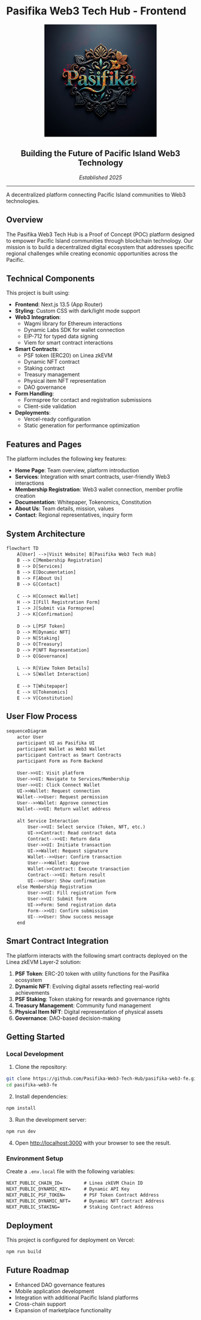 # Pasifika Web3 Tech Hub - Frontend

<div align="center">
  <img src="public/pasifika.png" alt="Pasifika Web3 Tech Hub" width="300" height="300" />
  <h2>Building the Future of Pacific Island Web3 Technology</h2>
  <p><em>Established 2025</em></p>
  <hr />
</div>

A decentralized platform connecting Pacific Island communities to Web3 technologies.

## Overview

The Pasifika Web3 Tech Hub is a Proof of Concept (POC) platform designed to empower Pacific Island communities through blockchain technology. Our mission is to build a decentralized digital ecosystem that addresses specific regional challenges while creating economic opportunities across the Pacific.

## Technical Components

This project is built using:

- **Frontend**: Next.js 13.5 (App Router)
- **Styling**: Custom CSS with dark/light mode support
- **Web3 Integration**:
  - Wagmi library for Ethereum interactions
  - Dynamic Labs SDK for wallet connection
  - EIP-712 for typed data signing
  - Viem for smart contract interactions
- **Smart Contracts**:
  - PSF token (ERC20) on Linea zkEVM
  - Dynamic NFT contract
  - Staking contract
  - Treasury management
  - Physical item NFT representation
  - DAO governance
- **Form Handling**:
  - Formspree for contact and registration submissions
  - Client-side validation
- **Deployments**:
  - Vercel-ready configuration
  - Static generation for performance optimization

## Features and Pages

The platform includes the following key features:

- **Home Page**: Team overview, platform introduction
- **Services**: Integration with smart contracts, user-friendly Web3 interactions
- **Membership Registration**: Web3 wallet connection, member profile creation
- **Documentation**: Whitepaper, Tokenomics, Constitution
- **About Us**: Team details, mission, values
- **Contact**: Regional representatives, inquiry form

## System Architecture

```mermaid
flowchart TD
    A[User] -->|Visit Website| B[Pasifika Web3 Tech Hub]
    B --> C[Membership Registration]
    B --> D[Services]
    B --> E[Documentation]
    B --> F[About Us]
    B --> G[Contact]
    
    C --> H[Connect Wallet]
    H --> I[Fill Registration Form]
    I --> J[Submit via Formspree]
    J --> K[Confirmation]
    
    D --> L[PSF Token]
    D --> M[Dynamic NFT]
    D --> N[Staking]
    D --> O[Treasury]
    D --> P[NFT Representation]
    D --> Q[Governance]
    
    L --> R[View Token Details]
    L --> S[Wallet Interaction]
    
    E --> T[Whitepaper]
    E --> U[Tokenomics]
    E --> V[Constitution]
```

## User Flow Process

```mermaid
sequenceDiagram
    actor User
    participant UI as Pasifika UI
    participant Wallet as Web3 Wallet
    participant Contract as Smart Contracts
    participant Form as Form Backend
    
    User->>UI: Visit platform
    User->>UI: Navigate to Services/Membership
    User->>UI: Click Connect Wallet
    UI->>Wallet: Request connection
    Wallet-->>User: Request permission
    User-->>Wallet: Approve connection
    Wallet-->>UI: Return wallet address
    
    alt Service Interaction
        User->>UI: Select service (Token, NFT, etc.)
        UI->>Contract: Read contract data
        Contract-->>UI: Return data
        User->>UI: Initiate transaction
        UI->>Wallet: Request signature
        Wallet-->>User: Confirm transaction
        User-->>Wallet: Approve
        Wallet->>Contract: Execute transaction
        Contract-->>UI: Return result
        UI-->>User: Show confirmation
    else Membership Registration
        User->>UI: Fill registration form
        User->>UI: Submit form
        UI->>Form: Send registration data
        Form-->>UI: Confirm submission
        UI-->>User: Show success message
    end
```

## Smart Contract Integration

The platform interacts with the following smart contracts deployed on the Linea zkEVM Layer-2 solution:

1. **PSF Token**: ERC-20 token with utility functions for the Pasifika ecosystem
2. **Dynamic NFT**: Evolving digital assets reflecting real-world achievements
3. **PSF Staking**: Token staking for rewards and governance rights
4. **Treasury Management**: Community fund management
5. **Physical Item NFT**: Digital representation of physical assets
6. **Governance**: DAO-based decision-making

## Getting Started

### Local Development

1. Clone the repository:
```bash
git clone https://github.com/Pasifika-Web3-Tech-Hub/pasifika-web3-fe.git
cd pasifika-web3-fe
```

2. Install dependencies:
```bash
npm install
```

3. Run the development server:
```bash
npm run dev
```

4. Open [http://localhost:3000](http://localhost:3000) with your browser to see the result.

### Environment Setup

Create a `.env.local` file with the following variables:
```
NEXT_PUBLIC_CHAIN_ID=        # Linea zkEVM Chain ID
NEXT_PUBLIC_DYNAMIC_KEY=     # Dynamic API Key
NEXT_PUBLIC_PSF_TOKEN=       # PSF Token Contract Address
NEXT_PUBLIC_DYNAMIC_NFT=     # Dynamic NFT Contract Address
NEXT_PUBLIC_STAKING=         # Staking Contract Address
```

## Deployment

This project is configured for deployment on Vercel:

```bash
npm run build
```

## Future Roadmap

- Enhanced DAO governance features
- Mobile application development
- Integration with additional Pacific Island platforms
- Cross-chain support
- Expansion of marketplace functionality
